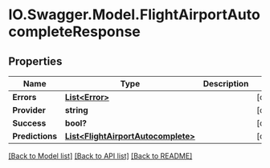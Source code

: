 # IO.Swagger.Model.FlightAirportAutocompleteResponse
## Properties

Name | Type | Description | Notes
------------ | ------------- | ------------- | -------------
**Errors** | [**List&lt;Error&gt;**](Error.md) |  | [optional] 
**Provider** | **string** |  | [optional] 
**Success** | **bool?** |  | [optional] 
**Predictions** | [**List&lt;FlightAirportAutocomplete&gt;**](FlightAirportAutocomplete.md) |  | [optional] 

[[Back to Model list]](../README.md#documentation-for-models) [[Back to API list]](../README.md#documentation-for-api-endpoints) [[Back to README]](../README.md)

